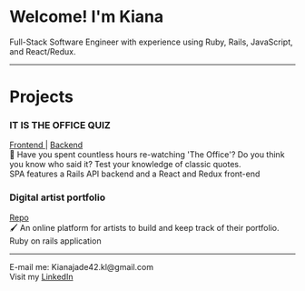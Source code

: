 <h1> Welcome! I'm Kiana </h1>

Full-Stack Software Engineer with experience using Ruby, Rails, JavaScript, and React/Redux.

<hr>
<h1> Projects </h1>
<h3> IT IS THE OFFICE QUIZ </h3> 
 <a href="https://github.com/Kianajade42/officequiz"> Frontend </a> |
 <a href="https://github.com/Kianajade42/officequiz-backend"> Backend </a> <br>
💬 Have you spent countless hours re-watching 'The Office'? Do you think you know who said it? Test your knowledge of classic quotes. <br>
SPA features a Rails API backend and a React and Redux front-end

<h3> Digital artist portfolio </h3>
<a href="https://github.com/Kianajade42/tattpro"> Repo </a> <br>
🖌 An online platform for artists to build and keep track of their portfolio.
Ruby on rails application
<hr>
E-mail me: Kianajade42.kl@gmail.com <br>
Visit my <a href="https://www.linkedin.com/in/kiana-long-93973a1ba/"> LinkedIn <a/>
 
